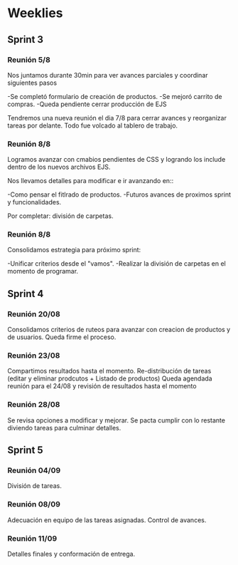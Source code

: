 # Weeklies

## Sprint 3


### Reunión 5/8

Nos juntamos durante 30min para ver avances parciales y coordinar siguientes pasos

-Se completó formulario de creación de productos.
-Se mejoró carrito de compras.
-Queda pendiente cerrar producción de EJS

Tendremos una nueva reunión el dia 7/8 para cerrar avances y reorganizar tareas por delante.
Todo fue volcado al tablero de trabajo.


### Reunión 8/8

Logramos avanzar con cmabios pendientes de CSS y logrando los include dentro de los nuevos archivos EJS.

Nos llevamos detalles para modificar e ir avanzando en::

-Como pensar el fitlrado de productos.
-Futuros avances de proximos sprint y funcionalidades.

Por completar: división de carpetas.


### Reunión 8/8

Consolidamos estrategia para próximo sprint:

-Unificar criterios desde el "vamos".
-Realizar la división de carpetas en el momento de programar.


## Sprint 4

### Reunión 20/08

Consolidamos criterios de ruteos para avanzar con creacion de productos y de usuarios.
Queda firme el proceso.

### Reunión 23/08

Compartimos resultados hasta el momento.
Re-distribución de tareas (editar y eliminar prodcutos + Listado de productos)
Queda agendada reunión para el 24/08 y revisión de resultados hasta el momento

### Reunión 28/08

Se revisa opciones a modificar y mejorar.
Se pacta cumplir con lo restante diviendo tareas para culminar detalles.

## Sprint 5

### Reunión 04/09

División de tareas.

### Reunión 08/09

Adecuación en equipo de las tareas asignadas.
Control de avances.

### Reunión 11/09

Detalles finales y conformación de entrega.
